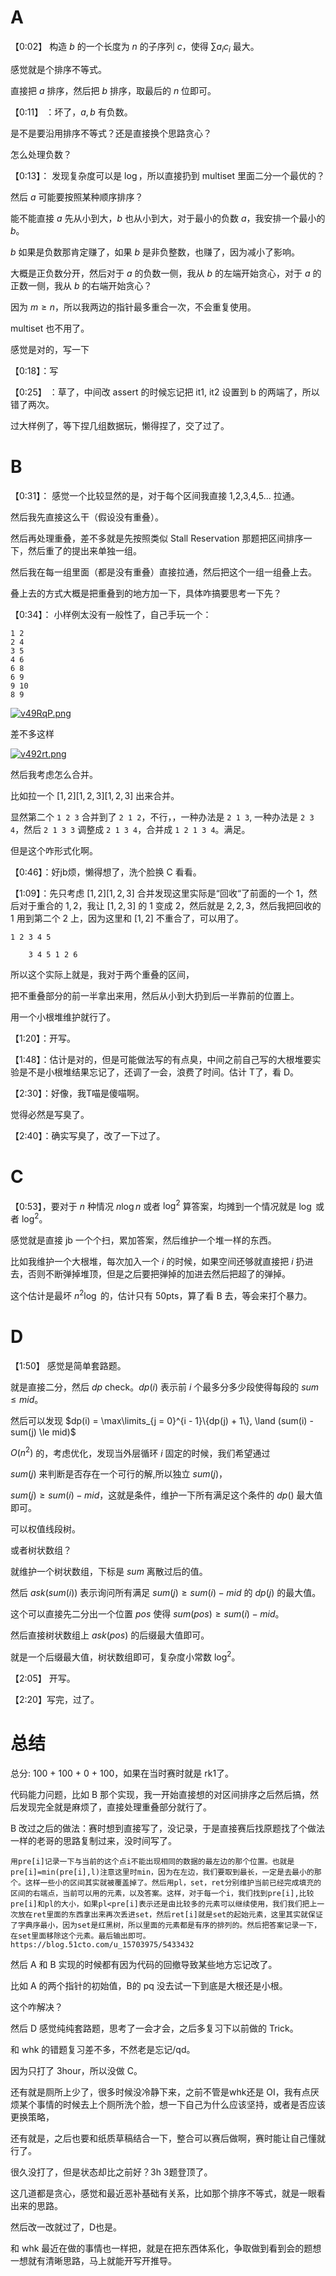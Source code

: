 # A

【0:02】 构造 $b$ 的一个长度为 $n$ 的子序列 $c$，使得 $\sum a_ic_i$ 最大。

感觉就是个排序不等式。

直接把 $a$ 排序，然后把 $b$ 排序，取最后的 $n$ 位即可。

【0:11】 ：坏了，$a,b$ 有负数。

是不是要沿用排序不等式？还是直接换个思路贪心？

怎么处理负数？

【0:13】： 发现复杂度可以是 $\log$，所以直接扔到 multiset 里面二分一个最优的？

然后 $a$ 可能要按照某种顺序排序？

能不能直接 $a$ 先从小到大，$b$ 也从小到大，对于最小的负数 $a$，我安排一个最小的 $b$。

$b$ 如果是负数那肯定赚了，如果 $b$ 是非负整数，也赚了，因为减小了影响。

大概是正负数分开，然后对于 $a$ 的负数一侧，我从 $b$ 的左端开始贪心，对于 $a$ 的正数一侧，我从 $b$ 的右端开始贪心？

因为 $m \ge n$，所以我两边的指针最多重合一次，不会重复使用。

multiset 也不用了。

感觉是对的，写一下 

【0:18】：写

【0:25】 ：草了，中间改 assert 的时候忘记把 it1, it2 设置到 b 的两端了，所以错了两次。

过大样例了，等下捏几组数据玩，懒得捏了，交了过了。

# B

【0:31】： 感觉一个比较显然的是，对于每个区间我直接 1,2,3,4,5... 拉通。

然后我先直接这么干（假设没有重叠）。

然后再处理重叠，差不多就是先按照类似 Stall Reservation 那题把区间排序一下，然后重了的提出来单独一组。

然后我在每一组里面（都是没有重叠）直接拉通，然后把这个一组一组叠上去。

叠上去的方式大概是把重叠到的地方加一下，具体咋搞要思考一下先？

【0:34】： 小样例太没有一般性了，自己手玩一个：

```
1 2
2 4
3 5
4 6
6 8
6 9
9 10
8 9
```

[![v49RqP.png](https://s1.ax1x.com/2022/08/30/v49RqP.png)](https://imgse.com/i/v49RqP)


差不多这样

[![v492rt.png](https://s1.ax1x.com/2022/08/30/v492rt.png)](https://imgse.com/i/v492rt)

然后我考虑怎么合并。

比如拉一个 $[1, 2] [1,2,3] [1,2,3]$ 出来合并。

显然第二个 `1 2 3` 合并到了 `2 1 2`，不行，，一种办法是 `2 1 3`, 一种办法是 `2 3 4`，然后 `2 1 3 3` 调整成 `2 1 3 4`，合并成 `1 2 1 3 4`。满足。

但是这个咋形式化啊。

【0:46】：好jb烦，懒得想了，洗个脸换 C 看看。

【1:09】：先只考虑 $[1, 2] [1,2,3]$ 合并发现这里实际是“回收“了前面的一个 $1$，然后对于重合的 $1, 2$，我让 $[1,2,3]$ 的 $1$ 变成 $2$，然后就是 $2,2,3$，然后我把回收的 $1$ 用到第二个 $2$ 上，因为这里和 $[1,2]$ 不重合了，可以用了。

```
1 2 3 4 5

    3 4 5 1 2 6
```

所以这个实际上就是，我对于两个重叠的区间，

把不重叠部分的前一半拿出来用，然后从小到大扔到后一半靠前的位置上。

用一个小根堆维护就行了。

【1:20】：开写。

【1:48】：估计是对的，但是可能做法写的有点臭，中间之前自己写的大根堆要实验是不是小根堆结果忘记了，还调了一会，浪费了时间。估计 T了，看 D。

【2:30】：好像，我T喵是傻喵啊。

觉得必然是写臭了。

【2:40】：确实写臭了，改了一下过了。

# C

【0:53】，要对于 $n$ 种情况 $n \log n$ 或者 $\log^2$ 算答案，均摊到一个情况就是 $\log$ 或者 $\log^2$。

感觉就是直接 jb 一个个扫，累加答案，然后维护一个堆一样的东西。

比如我维护一个大根堆，每次加入一个 $i$ 的时候，如果空间还够就直接把 $i$ 扔进去，否则不断弹掉堆顶，但是之后要把弹掉的加进去然后把超了的弹掉。

这个估计是最坏 $n^2\log$ 的，估计只有 50pts，算了看 B 去，等会来打个暴力。

# D

【1:50】 感觉是简单套路题。

就是直接二分，然后 $dp$ check。$dp(i)$ 表示前 $i$ 个最多分多少段使得每段的 $sum \le mid$。

然后可以发现 $dp(i) = \max\limits_{j = 0}^{i - 1}\{dp(j) + 1\}, \land (sum(i) - sum(j) \le mid)$

$O(n^2)$ 的，考虑优化，发现当外层循环 $i$ 固定的时候，我们希望通过

$sum(j)$ 来判断是否存在一个可行的解,所以独立 $sum(j)$，

$sum(j) \ge sum(i) - mid$，这就是条件，维护一下所有满足这个条件的 $dp()$ 最大值即可。

可以权值线段树。

或者树状数组？

就维护一个树状数组，下标是 $sum$ 离散过后的值。

然后 $ask(sum(i))$ 表示询问所有满足 $sum(j) \ge sum(i) - mid$ 的 $dp(j)$ 的最大值。

这个可以直接先二分出一个位置 $pos$ 使得 $sum(pos) \ge sum(i) - mid$。

然后直接树状数组上 $ask(pos)$ 的后缀最大值即可。

就是一个后缀最大值，树状数组即可，复杂度小常数 $\log^2$。

【2:05】 开写。

【2:20】写完，过了。

# 总结

总分: 100 + 100 + 0 + 100，如果在当时赛时就是 rk1了。

代码能力问题，比如 B 那个实现，我一开始直接想的对区间排序之后然后搞，然后发现完全就是麻烦了，直接处理重叠部分就行了。

B 改过之后的做法：赛时想到直接写了，没记录，于是直接赛后找原题找了个做法一样的老哥的思路复制过来，没时间写了。

```
用pre[i]记录一下与当前的这个点i不能出现相同的数据的最左边的那个位置。也就是pre[i]=min(pre[i],l)注意这里时min，因为在左边，我们要取到最长，一定是去最小的那个。这样一些小的区间其实就被覆盖掉了。然后用pl，set，ret分别维护当前已经完成填充的区间的右端点，当前可以用的元素，以及答案。这样，对于每一个i，我们找到pre[i],比较pre[i]和pl的大小，如果pl<pre[i]表示还是由比较多的元素可以继续使用，我们我们把上一次放在ret里面的东西拿出来再次丢进set，然后ret[i]就是set的起始元素，这里其实就保证了字典序最小，因为set是红黑树，所以里面的元素都是有序的排列的。然后把答案记录一下，在set里面移除这个元素。最后输出即可。
https://blog.51cto.com/u_15703975/5433432
```

然后 A 和 B 实现的时候都有因为代码的回撤导致某些地方忘记改了。

比如 A 的两个指针的初始值，B的 pq 没去试一下到底是大根还是小根。

这个咋解决？

然后 D 感觉纯纯套路题，思考了一会才会，之后多复习下以前做的 Trick。

和 whk 的错题复习差不多，不然老是忘记/qd。

因为只打了 3hour，所以没做 C。

还有就是厕所上少了，很多时候没冷静下来，之前不管是whk还是 OI，我有点厌烦某个事情的时候去上个厕所洗个脸，想一下自己为什么应该坚持，或者是否应该更换策略，

还有就是，之后也要和纸质草稿结合一下，整合可以赛后做啊，赛时能让自己懂就行了。

很久没打了，但是状态却比之前好？3h 3题登顶了。

这几道都是贪心，感觉和最近恶补基础有关系，比如那个排序不等式，就是一眼看出来的思路。

然后改一改就过了，D也是。

和 whk 最近在做的事情也一样把，就是在把东西体系化，争取做到看到会的题想一想就有清晰思路，马上就能开写开推导。

